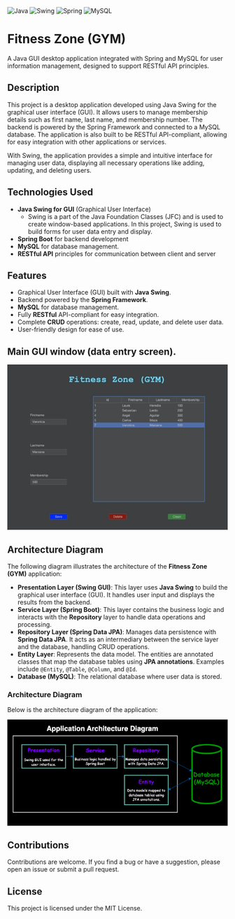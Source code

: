 ![Java](https://img.shields.io/badge/Java-17-orange)
![Swing](https://img.shields.io/badge/Swing-GUI-blue)
![Spring](https://img.shields.io/badge/Spring-Boot-green)
![MySQL](https://img.shields.io/badge/MySQL-8.0-blue)
# Fitness Zone (GYM)
A Java GUI desktop application integrated with Spring and MySQL for user information management, designed to support RESTful API principles.

## Description
This project is a desktop application developed using Java Swing for the graphical user interface (GUI). It allows users to manage membership details such as first name, last name, and membership number. The backend is powered by the Spring Framework and connected to a MySQL database. The application is also built to be RESTful API-compliant, allowing for easy integration with other applications or services.

With Swing, the application provides a simple and intuitive interface for managing user data, displaying all necessary operations like adding, updating, and deleting users.

## Technologies Used
- **Java Swing for GUI** (Graphical User Interface)
    - Swing is a part of the Java Foundation Classes (JFC) and is used to create window-based applications. In this project, Swing is used to build forms for user data entry and display.
- **Spring Boot** for backend development
- **MySQL** for database management.
- **RESTful API** principles for communication between client and server

## Features
- Graphical User Interface (GUI) built with **Java Swing**.
- Backend powered by the **Spring Framework**.
- **MySQL** for database management.
- Fully **RESTful** API-compliant for easy integration.
- Complete **CRUD** operations: create, read, update, and delete user data.
- User-friendly design for ease of use.

## Main GUI window (data entry screen).

<img alt="Main GUI window" src="docs/images/GUI-Spring-700.webp" width="600"/>

## Architecture Diagram

The following diagram illustrates the architecture of the **Fitness Zone (GYM)** application:

- **Presentation Layer (Swing GUI)**: This layer uses **Java Swing** to build the graphical user interface (GUI). It handles user input and displays the results from the backend.
- **Service Layer (Spring Boot)**: This layer contains the business logic and interacts with the **Repository** layer to handle data operations and processing.
- **Repository Layer (Spring Data JPA)**: Manages data persistence with **Spring Data JPA**. It acts as an intermediary between the service layer and the database, handling CRUD operations.
- **Entity Layer**: Represents the data model. The entities are annotated classes that map the database tables using **JPA annotations**. Examples include `@Entity`, `@Table`, `@Column`, and `@Id`.
- **Database (MySQL)**: The relational database where user data is stored.

### Architecture Diagram

Below is the architecture diagram of the application:

<img alt="Architecture Diagram" src="docs/images/Application%20Architecture.png" width="600"/>


## Contributions
Contributions are welcome. If you find a bug or have a suggestion, please open an issue or submit a pull request.

## License
This project is licensed under the MIT License.